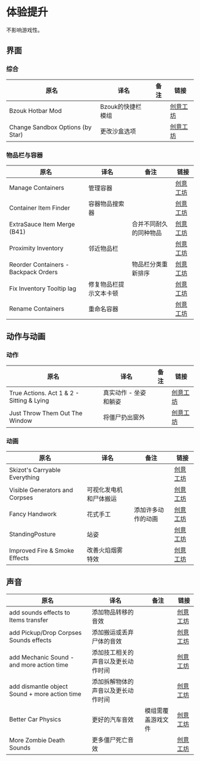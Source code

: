 # 体验提升

不影响游戏性。

## 界面

### 综合

| 原名                             | 译名              | 备注 | 链接                                                                          |
| -------------------------------- | ----------------- | ---- | ----------------------------------------------------------------------------- |
| Bzouk Hotbar Mod                 | Bzouk的快捷栏模组 |      | [创意工坊](https://steamcommunity.com/sharedfiles/filedetails/?id=2434425002) |
| Change Sandbox Options (by Star) | 更改沙盒选项      |      | [创意工坊](https://steamcommunity.com/sharedfiles/filedetails/?id=2894296454) |

### 物品栏与容器

| 原名                                 | 译名                   | 备注                   | 链接                                                                          |
| ------------------------------------ | ---------------------- | ---------------------- | ----------------------------------------------------------------------------- |
| Manage Containers                    | 管理容器               |                        | [创意工坊](https://steamcommunity.com/sharedfiles/filedetails/?id=2650547917) |
| Container Item Finder                | 容器物品搜索器         |                        | [创意工坊](https://steamcommunity.com/sharedfiles/filedetails/?id=2846623627) |
| ExtraSauce Item Merge (B41)          |                        | 合并不同耐久的同种物品 | [创意工坊](https://steamcommunity.com/sharedfiles/filedetails/?id=2593898609) |
| Proximity Inventory                  | 邻近物品栏             |                        | [创意工坊](https://steamcommunity.com/sharedfiles/filedetails/?id=2847184718) |
| Reorder Containers - Backpack Orders |                        | 物品栏分类重新排序     | [创意工坊](https://steamcommunity.com/sharedfiles/filedetails/?id=2901962885) |
| Fix Inventory Tooltip lag            | 修复物品栏提示文本卡顿 |                        | [创意工坊](https://steamcommunity.com/sharedfiles/filedetails/?id=2915430406) |
| Rename Containers                    | 重命名容器             |                        | [创意工坊](https://steamcommunity.com/sharedfiles/filedetails/?id=2880687295) |

## 动作与动画

### 动作

| 原名                                      | 译名                  | 备注 | 链接                                                                          |
| ----------------------------------------- | --------------------- | ---- | ----------------------------------------------------------------------------- |
| True Actions. Act 1 & 2 - Sitting & Lying | 真实动作 - 坐姿和躺姿 |      | [创意工坊](https://steamcommunity.com/sharedfiles/filedetails/?id=2487022075) |
| Just Throw Them Out The Window            | 将僵尸扔出窗外        |      | [创意工坊](https://steamcommunity.com/sharedfiles/filedetails/?id=2659216714) |

### 动画

| 原名                           | 译名                   | 备注               | 链接                                                                          |
| ------------------------------ | ---------------------- | ------------------ | ----------------------------------------------------------------------------- |
| Skizot's Carryable Everything  |                        |                    | [创意工坊](https://steamcommunity.com/sharedfiles/filedetails/?id=2921029369) |
| Visible Generators and Corpses | 可视化发电机和尸体搬运 |                    | [创意工坊](https://steamcommunity.com/sharedfiles/filedetails/?id=2809719515) |
| Fancy Handwork                 | 花式手工               | 添加许多动作的动画 | [创意工坊](https://steamcommunity.com/sharedfiles/filedetails/?id=2904920097) |
| StandingPosture                | 站姿                   |                    | [创意工坊](https://steamcommunity.com/sharedfiles/filedetails/?id=2941053465) |
| Improved Fire & Smoke Effects  | 改善火焰烟雾特效       |                    | [创意工坊](https://steamcommunity.com/sharedfiles/filedetails/?id=2645975408) |

## 声音

| 原名                                          | 译名                               | 备注               | 链接                                                                          |
| --------------------------------------------- | ---------------------------------- | ------------------ | ----------------------------------------------------------------------------- |
| add sounds effects to Items transfer          | 添加物品转移的音效                 |                    | [创意工坊](https://steamcommunity.com/sharedfiles/filedetails/?id=2840177363) |
| add Pickup/Drop Corpses Sounds effects        | 添加搬运或丢弃尸体的音效           |                    | [创意工坊](https://steamcommunity.com/sharedfiles/filedetails/?id=2811441212) |
| add Mechanic Sound - and more action time     | 添加技工相关的声音以及更长动作时间 |                    | [创意工坊](https://steamcommunity.com/sharedfiles/filedetails/?id=2738293620) |
| add dismantle object Sound + more action time | 添加拆解物体的声音以及更长动作时间 |                    | [创意工坊](https://steamcommunity.com/sharedfiles/filedetails/?id=2802234947) |
| Better Car Physics                            | 更好的汽车音效                     | 模组需覆盖游戏文件 | [创意工坊](https://steamcommunity.com/sharedfiles/filedetails/?id=2909035179) |
| More Zombie Death Sounds                      | 更多僵尸死亡音效                   |                    | [创意工坊](https://steamcommunity.com/sharedfiles/filedetails/?id=2925666054) |
